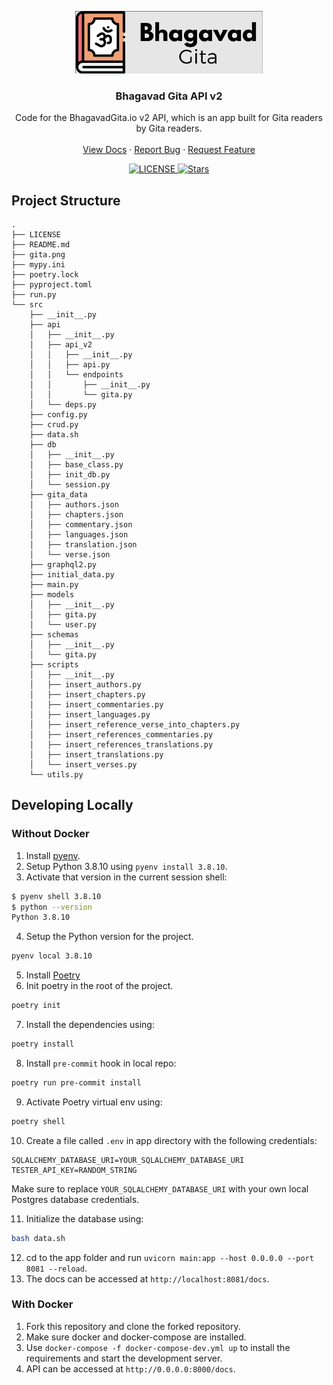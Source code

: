<p align="center">
  <a href="https://bhagavadgita.io">
    <img src="gita.png" alt="Logo" width="300">
  </a>

  <h3 align="center">Bhagavad Gita API v2</h3>

  <p align="center">
    Code for the BhagavadGita.io v2 API, which is an app built for Gita readers by Gita readers.
    <br />
    <br />
    <a href="https://api.bhagavadgita.io/docs">View Docs</a>
    ·
    <a href="https://github.com/gita/bhagavadgita-api/issues">Report Bug</a>
    ·
    <a href="https://github.com/gita/bhagavadgita-api/issues">Request Feature</a>
  </p>
</p>

<p align="center">
  <a href="https://github.com/gita/bhagavad-gita-api/blob/master/LICENSE">
    <img alt="LICENSE" src="https://img.shields.io/badge/License-MIT-yellow.svg?maxAge=43200">
  </a>
  <a href="https://starcharts.herokuapp.com/gita/bhagavad-gita-api"><img alt="Stars" src="https://img.shields.io/github/stars/gita/bhagavad-gita-api.svg?style=social"></a>
</p>


## Project Structure
```
.
├── LICENSE
├── README.md
├── gita.png
├── mypy.ini
├── poetry.lock
├── pyproject.toml
├── run.py
└── src
    ├── __init__.py
    ├── api
    │   ├── __init__.py
    │   ├── api_v2
    │   │   ├── __init__.py
    │   │   ├── api.py
    │   │   └── endpoints
    │   │       ├── __init__.py
    │   │       └── gita.py
    │   └── deps.py
    ├── config.py
    ├── crud.py
    ├── data.sh
    ├── db
    │   ├── __init__.py
    │   ├── base_class.py
    │   ├── init_db.py
    │   └── session.py
    ├── gita_data
    │   ├── authors.json
    │   ├── chapters.json
    │   ├── commentary.json
    │   ├── languages.json
    │   ├── translation.json
    │   └── verse.json
    ├── graphql2.py
    ├── initial_data.py
    ├── main.py
    ├── models
    │   ├── __init__.py
    │   ├── gita.py
    │   └── user.py
    ├── schemas
    │   ├── __init__.py
    │   └── gita.py
    ├── scripts
    │   ├── __init__.py
    │   ├── insert_authors.py
    │   ├── insert_chapters.py
    │   ├── insert_commentaries.py
    │   ├── insert_languages.py
    │   ├── insert_reference_verse_into_chapters.py
    │   ├── insert_references_commentaries.py
    │   ├── insert_references_translations.py
    │   ├── insert_translations.py
    │   └── insert_verses.py
    └── utils.py
```

## Developing Locally

### Without Docker

1. Install [pyenv](https://github.com/pyenv/pyenv).
2. Setup Python 3.8.10 using `pyenv install 3.8.10`.
3. Activate that version in the current session shell:

```bash
$ pyenv shell 3.8.10
$ python --version
Python 3.8.10
```

4. Setup the Python version for the project.

```bash
pyenv local 3.8.10
```

5. Install [Poetry](https://python-poetry.org/docs/#installation)
6. Init poetry in the root of the project.

```bash
poetry init
```

7. Install the dependencies using:

```bash
poetry install
```

8. Install `pre-commit` hook in local repo:

```bash
poetry run pre-commit install
```

9. Activate Poetry virtual env using:

```bash
poetry shell
```

10. Create a file called `.env` in app directory with the following credentials:
```
SQLALCHEMY_DATABASE_URI=YOUR_SQLALCHEMY_DATABASE_URI
TESTER_API_KEY=RANDOM_STRING
```
Make sure to replace `YOUR_SQLALCHEMY_DATABASE_URI` with your own local Postgres database credentials.

11. Initialize the database using:
```bash
bash data.sh
```
12. cd to the app folder and run `uvicorn main:app --host 0.0.0.0 --port 8081 --reload`.
13. The docs can be accessed at `http://localhost:8081/docs`.


### With Docker

1. Fork this repository and clone the forked repository.
2. Make sure docker and docker-compose are installed.
3. Use `docker-compose -f docker-compose-dev.yml up` to install the requirements and start the development server.
4. API can be accessed at `http://0.0.0.0:8000/docs`.
